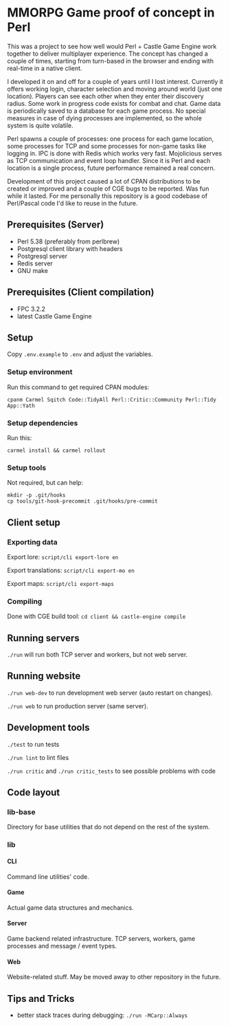 # MMORPG Game proof of concept in Perl

This was a project to see how well would Perl + Castle Game Engine work together to deliver multiplayer experience. The concept has changed a couple of times, starting from turn-based in the browser and ending with real-time in a native client.

I developed it on and off for a couple of years until I lost interest. Currently it offers working login, character selection and moving around world (just one location). Players can see each other when they enter their discovery radius. Some work in progress code exists for combat and chat. Game data is periodically saved to a database for each game process. No special measures in case of dying processes are implemented, so the whole system is quite volatile.

Perl spawns a couple of processes: one process for each game location, some processes for TCP and some processes for non-game tasks like logging in. IPC is done with Redis which works very fast. Mojolicious serves as TCP communication and event loop handler. Since it is Perl and each location is a single process, future performance remained a real concern.

Development of this project caused a lot of CPAN distributions to be created or improved and a couple of CGE bugs to be reported. Was fun while it lasted. For me personally this repository is a good codebase of Perl/Pascal code I'd like to reuse in the future.

## Prerequisites (Server)

- Perl 5.38 (preferably from perlbrew)
- Postgresql client library with headers
- Postgresql server
- Redis server
- GNU make

## Prerequisites (Client compilation)

- FPC 3.2.2
- latest Castle Game Engine

## Setup

Copy `.env.example` to `.env` and adjust the variables.

### Setup environment

Run this command to get required CPAN modules:

```
cpanm Carmel Sqitch Code::TidyAll Perl::Critic::Community Perl::Tidy App::Yath
```

### Setup dependencies

Run this:

```
carmel install && carmel rollout
```

### Setup tools

Not required, but can help:

```
mkdir -p .git/hooks
cp tools/git-hook-precommit .git/hooks/pre-commit
```

## Client setup

### Exporting data

Export lore: `script/cli export-lore en`

Export translations: `script/cli export-mo en`

Export maps: `script/cli export-maps`

### Compiling

Done with CGE build tool: `cd client && castle-engine compile`


## Running servers

`./run` will run both TCP server and workers, but not web server.

## Running website

`./run web-dev` to run development web server (auto restart on changes).

`./run web` to run production server (same server).

## Development tools

`./test` to run tests

`./run lint` to lint files

`./run critic` and `./run critic_tests` to see possible problems with code

## Code layout

### lib-base

Directory for base utilities that do not depend on the rest of the system.

### lib

#### CLI

Command line utilities' code.

#### Game

Actual game data structures and mechanics.

#### Server

Game backend related infrastructure. TCP servers, workers, game processes and message / event types.

#### Web

Website-related stuff. May be moved away to other repository in the future.

## Tips and Tricks

- better stack traces during debugging: `./run -MCarp::Always`

